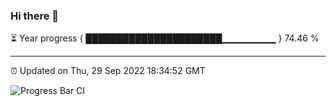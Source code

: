 ### Hi there 👋

⏳ Year progress { ██████████████████████▁▁▁▁▁▁▁▁ } 74.46 %

---

⏰ Updated on Thu, 29 Sep 2022 18:34:52 GMT

![Progress Bar CI](https://github.com/ZhaoGui/ZhaoGui/workflows/Progress%20Bar%20CI/badge.svg)
